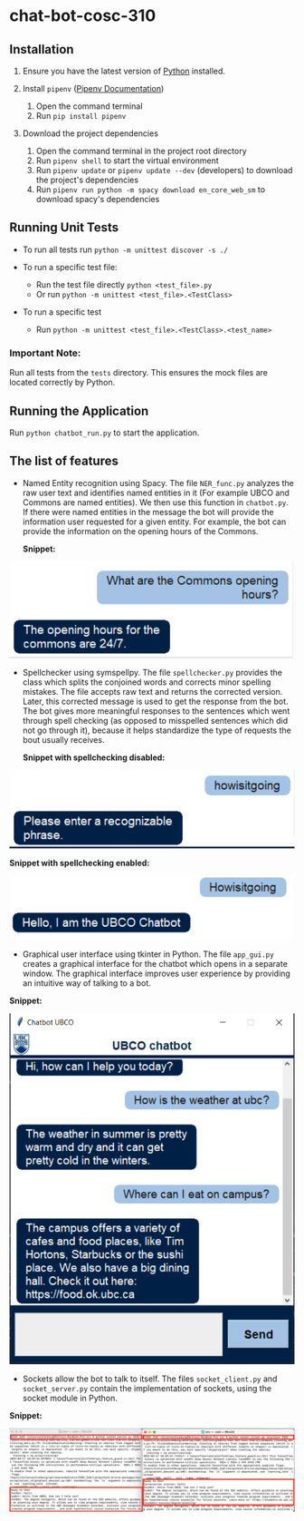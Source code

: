 # chat-bot-cosc-310


## Installation
1. Ensure you have the latest version of [Python](https://www.python.org/downloads/) installed.

2. Install `pipenv` ([Pipenv Documentation](https://pypi.org/project/pipenv/))
    1. Open the command terminal
    2. Run `pip install pipenv`

3. Download the project dependencies
    1. Open the command terminal in the project root directory
    2. Run `pipenv shell` to start the virtual environment
    3. Run `pipenv update` or `pipenv update --dev` (developers) to download the project's dependencies
    4. Run `pipenv run python -m spacy download en_core_web_sm` to download spacy's dependencies
    
## Running Unit Tests

- To run all tests run `python -m unittest discover -s ./`

- To run a specific test file:
    - Run the test file directly `python <test_file>.py`
    - Or run `python -m unittest <test_file>.<TestClass>`

- To run a specific test
    - Run `python -m unittest <test_file>.<TestClass>.<test_name>`

### Important Note: 
Run all tests from the `tests` directory. 
This ensures the mock files are located correctly by Python.

## Running the Application
Run `python chatbot_run.py` to start the application.

## The list of features
- Named Entity recognition using Spacy. The file `NER_func.py` analyzes the raw user text and identifies named entities in it (For example UBCO and Commons are named entities). We then use this function in `chatbot.py`. If there were named entities in the message the bot will provide the information user requested for a given entity. For example, the bot can provide the information on the opening hours of the Commons.

    **Snippet:**
    
![NER snippet](documentation/snippets/NER_example.png)

- Spellchecker using symspellpy. The file `spellchecker.py` provides the class which splits the conjoined words and corrects minor spelling mistakes. The file accepts raw text and returns the corrected version. Later, this corrected message is used to get the response from the bot. The bot gives more meaningful responses to the sentences which went through spell checking (as opposed to misspelled sentences which did not go through it), because it helps standardize the type of requests the bout usually receives.

    **Snippet with spellchecking disabled:**
    
![Spellchecking disabled](documentation/snippets/Spell_disabled.png)

**Snippet with spellchecking enabled:**

![Spellchecking enabled](documentation/snippets/Spell_enabled.png)

- Graphical user interface using tkinter in Python. The file `app_gui.py` creates a graphical interface for the chatbot which opens in a separate window. The graphical interface improves user experience by providing an intuitive way of talking to a bot.

**Snippet:**

![Gui interface](documentation/snippets/gui_example.png)

- Sockets allow the bot to talk to itself. The files `socket_client.py` and `socket_server.py` contain the implementation of sockets, using the socket module in Python.

**Snippet:**

![Socket snippet](documentation/snippets/socket_example.png)



